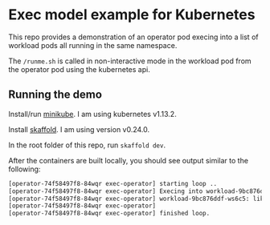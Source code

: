Exec model example for Kubernetes
=================================

This repo provides a demonstration of an operator pod execing into a list of
workload pods all running in the same namespace.

The ``/runme.sh`` is called in non-interactive mode in the workload pod from
the operator pod using the kubernetes api.

Running the demo
----------------

Install/run [minikube](https://kubernetes.io/docs/tasks/tools/install-minikube/).
I am using kubernetes v1.13.2.

Install [skaffold](https://skaffold.dev/). I am using version v0.24.0.

In the root folder of this repo, run ``skaffold dev``.

After the containers are built locally, you should see output similar to the following:

```bash
[operator-74f58497f8-84wqr exec-operator] starting loop ..
[operator-74f58497f8-84wqr exec-operator] Execing into workload-9bc876ddf-ws6c5 ..
[operator-74f58497f8-84wqr exec-operator] workload-9bc876ddf-ws6c5: like a baws!
[operator-74f58497f8-84wqr exec-operator]
[operator-74f58497f8-84wqr exec-operator] finished loop.
```
